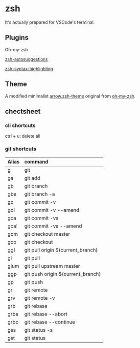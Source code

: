 # zsh

It's actually prepared for VSCode's terminal.

## Plugins

Oh-my-zsh

[zsh-autosuggestions](https://github.com/zsh-users/zsh-autosuggestions/blob/master/INSTALL.md)

[zsh-syntax-highlighting](https://github.com/zsh-users/zsh-syntax-highlighting/blob/master/INSTALL.md)

## Theme

A modified minimalist [arrow.zsh-theme](https://github.com/robbyrussell/oh-my-zsh/blob/master/themes/arrow.zsh-theme) original from [oh-my-zsh](http://ohmyz.sh/).

## chectsheet

### cli shortcuts

ctrl + u: delete all

### git shortcuts

| Alias | command |
|:---- |:--------------------------------|
| g | git |
| ga | git add |
| gb | git branch |
| gba | git branch -a |
| gc | git commit -v |
| gc! | git commit -v --amend |
| gca | git commit -va |
| gca! | git commit -va --amend |
| gcm | git checkout master |
| gco | git checkout |
| ggl | git pull origin $(current_branch) |
| gl | git pull |
| glum | git pull upstream master |
| ggp | git push origin $(current_branch) |
| gp | git push |
| gr | git remote |
| grv | git remote -v |
| grb | git rebase |
| grba | git rebase --abort |
| grbc | git rebase --continue |
| gss | git status -s |
| gst | git status |
